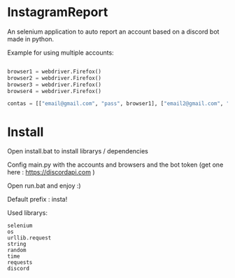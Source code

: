 # InstagramReport
An selenium application to auto report an account based on a discord bot made in python.

Example for using multiple accounts:
```python

browser1 = webdriver.Firefox()
browser2 = webdriver.Firefox()
browser3 = webdriver.Firefox()
browser4 = webdriver.Firefox()

contas = [["email@gmail.com", "pass", browser1], ["email2@gmail.com", "pass", browser2], ["email3@gmail.com", "pass", browser3], ["email4@gmail.com", "pass", browser4]]

```

# Install

Open install.bat to install librarys / dependencies

Config main.py with the accounts and browsers and the bot token (get one here : https://discordapi.com )

Open run.bat and enjoy :)

Default prefix : insta!


Used librarys:
```
selenium
os
urllib.request
string
random
time
requests
discord
```

